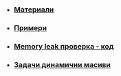 - ### [Материали](https://github.com/Justsvetoslavov/Introduction_to_programming_FMI-2021-2022/blob/main/Sem.%2007/Референция.Указател.Структура..pdf)
- ### [Примери](https://github.com/Justsvetoslavov/Introduction_to_programming_FMI-2021-2022/tree/main/Sem.%2007/examples)
- ### [Memory leak проверка - код](https://github.com/Justsvetoslavov/Introduction_to_programming_FMI-2021-2022/blob/main/Sem.%2007/examples/memoryLeak.cpp)
- ### [Задачи динамични масиви](https://github.com/Justsvetoslavov/Introduction_to_programming_FMI-2021-2022/blob/main/Sem.%2007/DynamicArrays_Tasks.txt)
